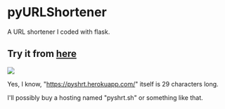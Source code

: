 # pyURLShortener
A URL shortener I coded with flask.
## Try it from [here](https://pyshrt.herokuapp.com/)
![](https://i.imgur.com/eqZjf7j.gif)


Yes, I know, "https://pyshrt.herokuapp.com/" itself is 29 characters long.

I'll possibly buy a hosting named "pyshrt.sh" or something like that.
